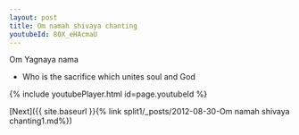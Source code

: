 ```yaml
---
layout: post
title: Om namah shivaya chanting
youtubeId: 80X_eHAcmaU
---
```

 
 
Om Yagnaya nama 
 
 -  Who is the sacrifice which unites soul and God 
 
  
 
  
 
 
 
 
 
 


{% include youtubePlayer.html id=page.youtubeId %}
 
[Next]({{ site.baseurl }}{% link  split1/_posts/2012-08-30-Om namah shivaya chanting1.md%})
 
